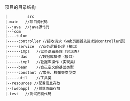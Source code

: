 项目的目录结构
        
    |         src
    |-main   //项目源代码
    |--java  //java源代码
    |---com
    |----tulun
    |-----controller //接收请求（web页面首先请求到controller层）
    |-----service  //业务逻辑处理（接口）
    |------impl   //业务逻辑处理（实现类）
    |------dao     //数据库操作（接口）
    |------impl   //数据库操作（实现类）
    |-----bean    //自己定义的基础类型
    |-----constant //常量、枚举等类型类
    |-----util    //工具类
    |--resources //配置信息存放
    |--[webapp]  //前端页面存放
    |-test   //测试用例代码
